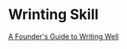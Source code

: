 # Wrinting Skill

[A Founder's Guide to Writing Well](https://firstround.com/review/a-founders-guide-to-writing-well/)
